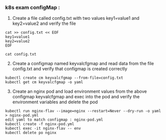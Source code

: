 ### k8s exam configMap :



1. Create a file called config.txt with two values key1=value1 and key2=value2 and verify the file
```
cat >> config.txt << EOF
key1=value1
key2=value2
EOF

cat config.txt
```
2.  Create a configmap named keyvalcfgmap and read data from the file config.txt and verify that configmap is created correctly
```
kubectl create cm keyvalcfgmap --from-file=config.txt
kubectl get cm keyvalcfgmap -o yaml
```
3.  Create an nginx pod and load environment values from the above configmap keyvalcfgmap and exec into the pod and verify the environment variables and delete the pod
```
kubectl run nginx-flav --image=nginx --restart=Never --dry-run -o yaml > nginx-pod.yml
edit yaml to match configmap : nginx-pod.yml
kubectl create -f nginx-pod.yml
kubectl exec -it nginx-flav -- env
kubectl delete po nginx
```
